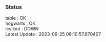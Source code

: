 ### Status


table : OK  
hogwarts : OK  
icy-bot : DOWN  
Latest Update : 2023-06-25 06:10:57.670407
